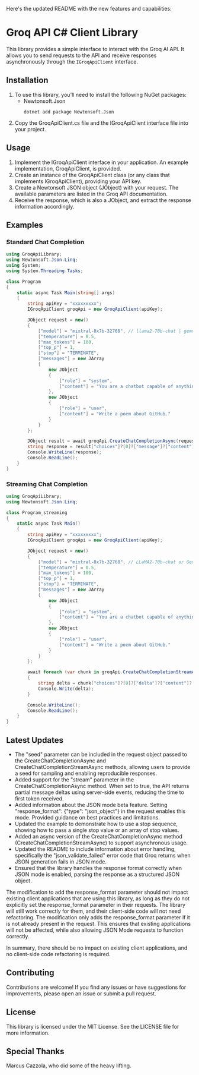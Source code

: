 Here's the updated README with the new features and capabilities:

# Groq API C# Client Library

This library provides a simple interface to interact with the Groq AI API. It allows you to send requests to the API and receive responses asynchronously through the `IGroqApiClient` interface.

## Installation

1. To use this library, you'll need to install the following NuGet packages:
   - Newtonsoft.Json
     ```
     dotnet add package Newtonsoft.Json
     ```
2. Copy the GroqApiClient.cs file and the IGroqApiClient interface file into your project.

## Usage

1. Implement the IGroqApiClient interface in your application. An example implementation, GroqApiClient, is provided.
2. Create an instance of the GroqApiClient class (or any class that implements IGroqApiClient), providing your API key.
3. Create a Newtonsoft JSON object (JObject) with your request. The available parameters are listed in the Groq API documentation.
4. Receive the response, which is also a JObject, and extract the response information accordingly.

## Examples

### Standard Chat Completion

```csharp
using GroqApiLibrary;
using Newtonsoft.Json.Linq;
using System;
using System.Threading.Tasks;

class Program
{
    static async Task Main(string[] args)
    {
        string apiKey = "xxxxxxxxx";
        IGroqApiClient groqApi = new GroqApiClient(apiKey);

        JObject request = new()
        {
            ["model"] = "mixtral-8x7b-32768", // llama2-70b-chat | gemma-7b-it | llama3-70b-8192| llama3-8b-8192 also supported
            ["temperature"] = 0.5,
            ["max_tokens"] = 100,
            ["top_p"] = 1,
            ["stop"] = "TERMINATE",
            ["messages"] = new JArray
            {
                new JObject
                {
                    ["role"] = "system",
                    ["content"] = "You are a chatbot capable of anything and everything."
                },
                new JObject
                {
                    ["role"] = "user",
                    ["content"] = "Write a poem about GitHub."
                }
            }
        };

        JObject result = await groqApi.CreateChatCompletionAsync(request);
        string response = result["choices"]?[0]?["message"]?["content"]?.ToString() ?? "No response found";
        Console.WriteLine(response);
        Console.ReadLine();
    }
}
```

### Streaming Chat Completion

```csharp
using GroqApiLibrary;
using Newtonsoft.Json.Linq;

class Program_streaming
{
    static async Task Main()
    {
        string apiKey = "xxxxxxxxx";
        IGroqApiClient groqApi = new GroqApiClient(apiKey);

        JObject request = new()
        {
            ["model"] = "mixtral-8x7b-32768", // LLaMA2-70b-chat or Gemma-7b-it also supported
            ["temperature"] = 0.5,
            ["max_tokens"] = 100,
            ["top_p"] = 1,
            ["stop"] = "TERMINATE",
            ["messages"] = new JArray
            {
                new JObject
                {
                    ["role"] = "system",
                    ["content"] = "You are a chatbot capable of anything and everything."
                },
                new JObject
                {
                    ["role"] = "user",
                    ["content"] = "Write a poem about GitHub."
                }
            }
        };

        await foreach (var chunk in groqApi.CreateChatCompletionStreamAsync(request))
        {
            string delta = chunk["choices"]?[0]?["delta"]?["content"]?.ToString() ?? string.Empty;
            Console.Write(delta);
        }

        Console.WriteLine();
        Console.ReadLine();
    }
}
```

## Latest Updates

- The "seed" parameter can be included in the request object passed to the CreateChatCompletionAsync and CreateChatCompletionStreamAsync methods, allowing users to provide a seed for sampling and enabling reproducible responses.
- Added support for the "stream" parameter in the CreateChatCompletionAsync method. When set to true, the API returns partial message deltas using server-side events, reducing the time to first token received.
- Added information about the JSON mode beta feature. Setting "response_format": {"type": "json_object"} in the request enables this mode. Provided guidance on best practices and limitations.
- Updated the example to demonstrate how to use a stop sequence, showing how to pass a single stop value or an array of stop values.
- Added an async version of the CreateChatCompletionAsync method (CreateChatCompletionStreamAsync) to support asynchronous usage.
- Updated the README to include information about error handling, specifically the "json_validate_failed" error code that Groq returns when JSON generation fails in JSON mode.
- Ensured that the library handles the response format correctly when JSON mode is enabled, parsing the response as a structured JSON object.

The modification to add the response_format parameter should not impact existing client applications that are using this library, as long as they do not explicitly set the response_format parameter in their requests. The library will still work correctly for them, and their client-side code will not need refactoring. The modification only adds the response_format parameter if it is not already present in the request. This ensures that existing applications will not be affected, while also allowing JSON Mode requests to function correctly.

In summary, there should be no impact on existing client applications, and no client-side code refactoring is required.

## Contributing

Contributions are welcome! If you find any issues or have suggestions for improvements, please open an issue or submit a pull request.

## License

This library is licensed under the MIT License. See the LICENSE file for more information.

## Special Thanks

Marcus Cazzola, who did some of the heavy lifting.
